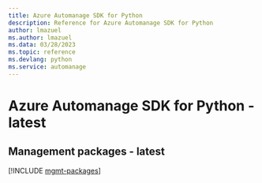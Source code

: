```yaml
---
title: Azure Automanage SDK for Python
description: Reference for Azure Automanage SDK for Python
author: lmazuel
ms.author: lmazuel
ms.data: 03/28/2023
ms.topic: reference
ms.devlang: python
ms.service: automanage
---
```

# Azure Automanage SDK for Python - latest

## Management packages - latest
[!INCLUDE [mgmt-packages](automanage-mgmt-index.md)]